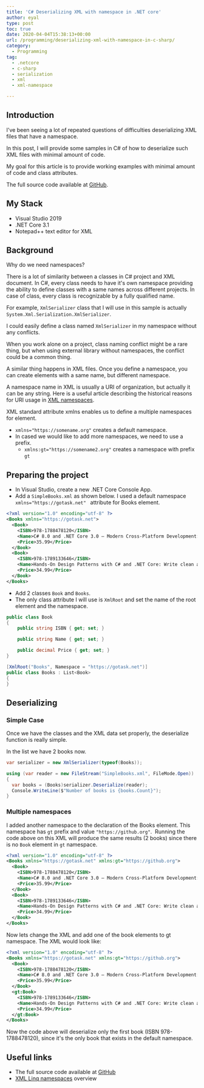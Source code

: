 ```yaml
---
title: 'C# Deserializing XML with namespace in .NET core'
author: eyal
type: post
toc: true
date: 2020-04-04T15:38:13+00:00
url: /programming/deserializing-xml-with-namespace-in-c-sharp/
category:
  - Programming
tag:
  - .netcore
  - c-sharp
  - serialization
  - xml
  - xml-namespace

---
```


## Introduction

I've been seeing a lot of repeated questions of difficulties deserializing XML files that have a namespace.

In this post, I will provide some samples in C# of how to deserialize such XML files with minimal amount of code.

My goal for this article is to provide working examples with minimal amount of code and class attributes.

The full source code available at [GitHub](https://github.com/eyalmolad/gotask/tree/master/XML/XMLDeserializeCore).

## My Stack

* Visual Studio 2019
* .NET Core 3.1
* Notepad++ text editor for XML

## Background

Why do we need namespaces?

There is a lot of similarity between a classes in C# project and XML document. In C#, every class needs to have it's own namespace providing the ability to define classes with a same names across different projects. In case of class, every class is recognizable by a fully qualified name.

For example, ```XmlSerializer``` class that I will use in this sample is actually ```System.Xml.Serialization.XmlSerializer```.

I could easily define a class named ```XmlSerializer``` in my namespace without any conflicts.

When you work alone on a project, class naming conflict might be a rare thing, but when using external library without namespaces, the conflict could be a common thing.

A similar thing happens in XML files. Once you define a namespace, you can create elements with a same name, but different namespace.

A namespace name in XML is usually a URI of organization, but actually it can be any string. Here is a useful article describing the historical reasons for URI usage in [XML namespaces](https://www.xml.com/pub/a/2005/04/13/namespace-uris.html).

XML standard attribute xmlns enables us to define a multiple namespaces for element.

  * ```xmlns="https://somename.org"``` creates a default namespace.
  * In cased we would like to add more namespaces, we need to use a prefix.
    * ```xmlns:gt="https://somename2.org"``` creates a namespace with prefix ```gt```

## Preparing the project

* In Visual Studio, create a new .NET Core Console App.
* Add a ```SimpleBooks.xml``` as shown below. I used a default namespace ```xmlns="https://gotask.net" ``` attribute for Books element.

```XML
<?xml version="1.0" encoding="utf-8" ?>
<Books xmlns="https://gotask.net">
  <Book>
    <ISBN>978-1788478120</ISBN>
    <Name>C# 8.0 and .NET Core 3.0 – Modern Cross-Platform Development: Build applications with C#, .NET Core, Entity Framework Core, ASP.NET Core, and ML.NET using Visual Studio Code, 4th Edition</Name>
    <Price>35.99</Price>
  </Book>
  <Book>
    <ISBN>978-1789133646</ISBN>
    <Name>Hands-On Design Patterns with C# and .NET Core: Write clean and maintainable code by using reusable solutions to common software design problems</Name>
    <Price>34.99</Price>
  </Book>
</Books>
```

* Add 2 classes ```Book``` and ```Books```.
* The only class attribute I will use is ```XmlRoot``` and set the name of the root element and the namespace.

```C#
public class Book
{
    public string ISBN { get; set; }

    public string Name { get; set; }

    public decimal Price { get; set; }
}

[XmlRoot("Books", Namespace = "https://gotask.net")]
public class Books : List<Book>
{
}
```

## Deserializing

### Simple Case

Once we have the classes and the XML data set properly, the deserialize function is really simple.

In the list we have 2 books now.

```C#
var serializer = new XmlSerializer(typeof(Books));

using (var reader = new FileStream("SimpleBooks.xml", FileMode.Open))
{
  var books = (Books)serializer.Deserialize(reader);
  Console.WriteLine($"Number of books is {books.Count}");
}
```

### Multiple namespaces

I added another namespace to the declaration of the Books element. This namespace has ```gt``` prefix and value ```"https://github.org"```.  Running the code above on this XML will produce the same results (2 books) since there is no ```Book``` element in ```gt``` namespace.

```XML
<?xml version="1.0" encoding="utf-8" ?>
<Books xmlns="https://gotask.net" xmlns:gt="https://github.org">
  <Book>
    <ISBN>978-1788478120</ISBN>
    <Name>C# 8.0 and .NET Core 3.0 – Modern Cross-Platform Development: Build applications with C#, .NET Core, Entity Framework Core, ASP.NET Core, and ML.NET using Visual Studio Code, 4th Edition</Name>
    <Price>35.99</Price>
  </Book>
  <Book>
    <ISBN>978-1789133646</ISBN>
    <Name>Hands-On Design Patterns with C# and .NET Core: Write clean and maintainable code by using reusable solutions to common software design problems</Name>
    <Price>34.99</Price>
  </Book>
</Books>
```

Now lets change the XML and add one of the book elements to gt namespace. The XML would look like:

```XML
<?xml version="1.0" encoding="utf-8" ?>
<Books xmlns="https://gotask.net" xmlns:gt="https://github.org">
  <Book>
    <ISBN>978-1788478120</ISBN>
    <Name>C# 8.0 and .NET Core 3.0 – Modern Cross-Platform Development: Build applications with C#, .NET Core, Entity Framework Core, ASP.NET Core, and ML.NET using Visual Studio Code, 4th Edition</Name>
    <Price>35.99</Price>
  </Book>
  <gt:Book>
    <ISBN>978-1789133646</ISBN>
    <Name>Hands-On Design Patterns with C# and .NET Core: Write clean and maintainable code by using reusable solutions to common software design problems</Name>
    <Price>34.99</Price>
  </gt:Book>
</Books>
```

Now the code above will deserialize only the first book (ISBN 978-1788478120), since it's the only book that exists in the default namespace.

## Useful links

* The full source code available at [GitHub](https://github.com/eyalmolad/gotask/tree/master/XML/XMLDeserializeCore)
* [XML Linq namespaces](https://docs.microsoft.com/en-us/dotnet/csharp/programming-guide/concepts/linq/namespaces-overview-linq-to-xml) overview